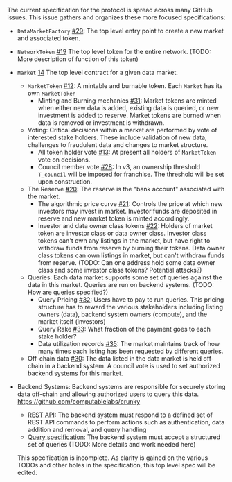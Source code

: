 The current specification for the protocol is spread across many GitHub issues. This issue gathers and organizes these more focused specifications:

- `DataMarketFactory` [#29](MarketFactory.md): The top level entry point to create a new market and associated token.
- `NetworkToken` [#19](https://github.com/computablelabs/goest/issues/19) The top level token for the entire network. (TODO: More description of function of this token)
- `Market` [14](https://github.com/computablelabs/goest/issues/14) The top level contract for a given data market.
  - `MarketToken` [#12](https://github.com/computablelabs/goest/issues/12): A mintable and burnable token. Each `Market` has its own `MarketToken`
    - Minting and Burning mechanics [#31](https://github.com/computablelabs/goest/issues/31): Market tokens are minted when either new data is added, existing data is queried, or new investment is added to reserve. Market tokens are burned when data is removed or investment is withdrawn.
  - Voting: Critical decisions within a market are performed by vote of interested stake holders. These include validation of new data, challenges to fraudulent data and changes to market structure.
    - All token holder vote [#13](https://github.com/computablelabs/goest/issues/13): At present all holders of `MarketToken` vote on decisions.
    - Council member vote [#28](https://github.com/computablelabs/goest/issues/28): In v3, an ownership threshold `T_council` will be imposed for franchise. The threshold will be set upon construction.
  - The Reserve [#20](https://github.com/computablelabs/goest/issues/20): The reserve is the "bank account" associated with the market. 
    - The algorithmic price curve [#21](https://github.com/computablelabs/goest/issues/21): Controls the price at which new investors may invest in market. Investor funds are deposited in reserve and new market token is minted accordingly.
    - Investor and data owner class tokens [#22](https://github.com/computablelabs/goest/issues/22): Holders of market token are investor class or data owner class. Investor class tokens can't own any listings in the market, but have right to withdraw funds from reserve by burning their tokens. Data owner class tokens can own listings in market, but can't withdraw funds from reserve. (TODO: Can one address hold some data owner class and some investor class tokens? Potential attacks?)
  - Queries: Each data market supports some set of queries against the data in this market. Queries are run on backend systems. (TODO: How are queries specified?)
    - Query Pricing [#32](https://github.com/computablelabs/goest/issues/32): Users have to pay to run queries. This pricing structure has to reward the various stakeholders including listing owners (data), backend system owners (compute), and the market itself (investors)
    - Query Rake [#33](https://github.com/computablelabs/goest/issues/33): What fraction of the payment goes to each stake holder?
    - Data utilization records [#35](https://github.com/computablelabs/goest/issues/35): The market maintains track of how many times each listing has been requested by different queries.
  - Off-chain data [#30](https://github.com/computablelabs/goest/issues/30): The data listed in the data market is held off-chain in a backend system. A council vote is used to set authorized backend systems for this market.
- Backend Systems: Backend systems are responsible for securely storing data off-chain and allowing authorized users to query this data. https://github.com/computablelabs/crunky
  - [REST API](https://github.com/computablelabs/crunky/issues/1): The backend system must respond to a defined set of REST API commands to perform actions such as authentication, data addition and removal, and query handling 
  - [Query specification](https://github.com/computablelabs/crunky/issues/2): The backend system must accept a structured set of queries (TODO: More details and work needed here)

  This specification is incomplete. As clarity is gained on the various TODOs and other holes in the specification, this top level spec will be edited.
